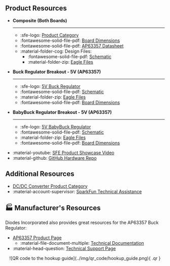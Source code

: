## Product Resources

<section class="grid cards col-3" style="grid-template-columns: repeat(auto-fit,minmax(8rem,1fr));" markdown>

- **Composite (Both Boards)**

    ---

    * :sfe-logo: [Product Category](https://www.sparkfun.com/categories/tags/buck-)
    * :fontawesome-solid-file-pdf: [Board Dimensions](./board_files/dimensions.pdf)
    * :fontawesome-solid-file-pdf: [AP63357 Datasheet](./component_documentation/AP63356-AP63357.pdf)
    * :material-folder-cog: Design Files:
        * :fontawesome-solid-file-pdf: [Schematic](./board_files/schematic.pdf)
        * :material-folder-zip: [Eagle Files](./board_files/eagle_files.zip)

- **Buck Regulator Breakout - 5V (AP63357)**

    ---

    * :sfe-logo: [5V Buck Regulator](https://www.sparkfun.com/products/21255)
    * :fontawesome-solid-file-pdf: [Schematic](./board_files/schematic-Buck5V.pdf)
    * :material-folder-zip: [Eagle Files](./board_files/eagle_files-Buck5V.zip)
    * :fontawesome-solid-file-pdf: [Board Dimensions](./board_files/dimensions-Buck5V.pdf)

- **BabyBuck Regulator Breakout - 5V (AP63357)**

    ---

    * :sfe-logo: [5V BabyBuck Regulator](https://www.sparkfun.com/products/21256)
    * :fontawesome-solid-file-pdf: [Schematic](./board_files/schematic-BabyBuck5V.pdf)
    * :material-folder-zip: [Eagle Files](./board_files/eagle_files-BabyBuck5V.zip)
    * :fontawesome-solid-file-pdf: [Board Dimensions](./board_files/dimensions-BabyBuck5V.pdf)

</section>

* :material-youtube: [SFE Product Showcase Video](https://youtu.be/g2MgO2fjqsw)
* :material-github: [GitHub Hardware Repo](https://github.com/sparkfun/SparkFun_Buck_Regulator_AP63357DV-7)


## Additional Resources

* [DC/DC Converter Product Category](https://www.sparkfun.com/categories/tags/dc-dc-converter)
* :material-account-supervisor: [SparkFun Technical Assistance](https://www.sparkfun.com/technical_assistance)


## 🏭&nbsp;Manufacturer's Resources
Diodes Incorporated also provides great resources for the AP63357 Buck Regulator: 

* [AP63357 Product Page](https://www.diodes.com/part/view/AP63357/)
    * :material-file-document-multiple: [Technical Documentation](https://www.diodes.com/part/view/AP63357/#tab-details)
* :material-head-question: [Technical Support Page](https://www.diodes.com/about/contact-us/technical-support/)

<center>
![QR code to the hookup guide](../img/qr_code/hookup_guide.png){ .qr }
</center>
